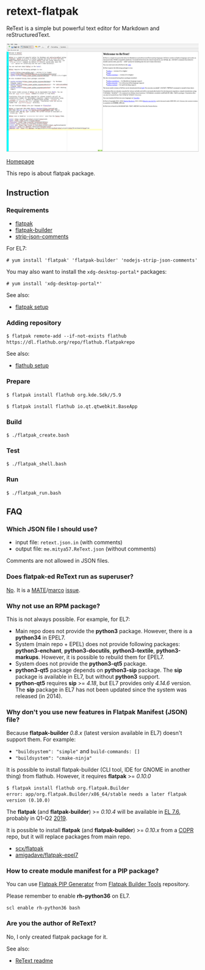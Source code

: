 # retext-flatpak

ReText is a simple but powerful text editor for Markdown and reStructuredText.

![retext-flatpak screenshot](retext-flatpak.png)

[Homepage](https://github.com/retext-project/retext)

This repo is about flatpak package.

## Instruction

### Requirements

* [flatpak](https://github.com/flatpak/flatpak)
* [flatpak-builder](https://github.com/flatpak/flatpak-builder)
* [strip-json-comments](https://github.com/sindresorhus/strip-json-comments)

For EL7:

```
# yum install 'flatpak' 'flatpak-builder' 'nodejs-strip-json-comments'
```

You may also want to install the `xdg-desktop-portal*` packages:

```
# yum install 'xdg-desktop-portal*'
```

See also:

* [flatpak setup](https://flatpak.org/setup)

### Adding repository

```
$ flatpak remote-add --if-not-exists flathub https://dl.flathub.org/repo/flathub.flatpakrepo
```

See also:

* [flathub setup](http://docs.flatpak.org/en/latest/using-flatpak.html#add-a-remote)

### Prepare

```
$ flatpak install flathub org.kde.Sdk//5.9
```

```
$ flatpak install flathub io.qt.qtwebkit.BaseApp
```

### Build

```
$ ./flatpak_create.bash
```

### Test

```
$ ./flatpak_shell.bash
```

### Run

```
$ ./flatpak_run.bash
```

## FAQ

### Which JSON file I should use?

* input file: `retext.json.in` (with comments)
* output file: `me.mitya57.ReText.json` (without comments)

Comments are not allowed in JSON files.

### Does flatpak-ed ReText run as superuser?

[No](https://github.com/flatpak/flatpak/issues/1557). It is a [MATE](https://github.com/mate-desktop)/[marco](https://github.com/mate-desktop/marco) [issue](https://github.com/mate-desktop/marco/issues/301).

### Why not use an RPM package?

This is not always possible. For example, for EL7:

* Main repo does not provide the **python3** package. However, there is a **python34** in EPEL7.
* System (main repo + EPEL) does not provide following packages: **python3-enchant**, **python3-docutils**, **python3-textile**, **python3-markups**. However, it is possible to rebuild them for EPEL7.
* System does not provide the **python3-qt5** package.
* **python3-qt5** package depends on **python3-sip** package. The **sip** package is available in EL7, but without **python3** support.
* **python-qt5** requires **sip** >= *4.18*, but EL7 provides only *4.14.6* version. The **sip** package in EL7 has not been updated since the system was released (in 2014).

### Why don't you use new features in Flatpak Manifest (JSON) file?

Because **flatpak-builder** *0.8.x* (latest version available in EL7) doesn't support them. For example:

* `"buildsystem": "simple"` and `build-commands: []`
* `"buildsystem": "cmake-ninja"`

It is possible to install flatpak-builder (CLI tool, IDE for GNOME in another thing) from flathub. However, it requires **flatpak** >= *0.10.0*

```
$ flatpak install flathub org.flatpak.Builder
error: app/org.flatpak.Builder/x86_64/stable needs a later flatpak version (0.10.0)
```

The **flatpak** (and **flatpak-builder**) >= *0.10.4* will be available in [EL 7.6](https://bugzilla.redhat.com/show_bug.cgi?id=1570030), probably in Q1-Q2 [2019](https://en.wikipedia.org/wiki/Red_Hat_Enterprise_Linux#RHEL_7).

It is possible to install **flatpak** (and **flatpak-builder**) >= *0.10.x* from a [COPR](https://copr.fedorainfracloud.org/) repo, but it will replace packages from main repo.

* [scx/flatpak](https://copr.fedorainfracloud.org/coprs/scx/flatpak/)
* [amigadave/flatpak-epel7](https://copr.fedorainfracloud.org/coprs/scx/flatpak/)

### How to create module manifest for a PIP package?

You can use [Flatpak PIP Generator](https://github.com/flatpak/flatpak-builder-tools/tree/master/pip) from [Flatpak Builder Tools](https://github.com/flatpak/flatpak-builder-tools) repository.

Please remember to enable **rh-python36** on EL7.

```
scl enable rh-python36 bash
```

### Are you the author of ReText?

No, I only created flatpak package for it.

See also:

* [ReText readme](https://github.com/retext-project/retext/blob/master/README.md)

